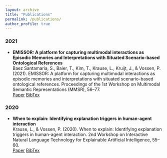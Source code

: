 ```yaml
---
layout: archive
title: "Publications"
permalink: /publications/
author_profile: true
---
```

### 2021
* **EMISSOR: A platform for capturing multimodal interactions as Episodic Memories and Interpretations with Situated 
  Scenario-based Ontological References** \
  Baez Santamaria, S., Baier, T., Kim, T., Krause, L., Kruijt, J., & Vossen, P. (2021). EMISSOR: A platform for 
  capturing multimodal interactions as episodic memories and interpretations with situated scenario-based ontological 
  references. Proceedings of the 1st Workshop on Multimodal Semantic Representations (MMSR), 56–77. \
  [Paper](https://iwcs2021.github.io/proceedings/mmsr/pdf/2021.mmsr-1.6.pdf) 
  [BibTex](https://iwcs2021.github.io/proceedings/mmsr/bib/2021.mmsr-1.6.bib)

### 2020
* **When to explain: Identifying explanation triggers in human-agent
interaction** \
  Krause, L., & Vossen, P. (2020). When to explain: Identifying explanation triggers in human-agent interaction. 
  2nd Workshop on Interactive Natural Language Technology for Explainable Artificial Intelligence, 55–60. \
  [Paper](https://www.aclweb.org/anthology/2020.nl4xai-1.12.pdf) 
  [BibTex](https://www.aclweb.org/anthology/2020.nl4xai-1.12.bib)
